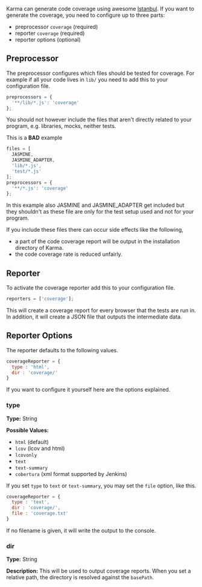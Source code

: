 Karma can generate code coverage using awesome [Istanbul].
If you want to generate the coverage, you need to configure up to three parts:

* preprocessor `coverage` (required)
* reporter `coverage` (required)
* reporter options (optional)


## Preprocessor
The preprocessor configures which files should be tested for coverage.
For example if all your code lives in ``lib/`` you need to add this to your
configuration file.

```javascript
preprocessors = {
  '**/lib/*.js': 'coverage'
};
```
You should not however include the files that aren't directly related to your
program, e.g. libraries, mocks, neither tests.

This is a **BAD** example

```javascript
files = [
  JASMINE,
  JASMINE_ADAPTER,
  'lib/*.js',
  'test/*.js'
];
preprocessors = {
  '**/*.js': 'coverage'
};
```
In this example also JASMINE and JASMINE_ADAPTER get included but they shouldn't as
these file are only for the test setup used and not for your program.

If you include these files there can occur side effects like the following,

* a part of the code coverage report will be output in the installation directory of Karma.
* the code coverage rate is reduced unfairly.

## Reporter
To activate the coverage reporter add this to your configuration file.
```javascript
reporters = ['coverage'];
```
This will create a coverage report for every browser that the tests are run in.
In addition, it will create a JSON file that outputs the intermediate data.


##  Reporter Options
The reporter defaults to the following values.

```javascript
coverageReporter = {
  type : 'html',
  dir : 'coverage/'
}
```
If you want to configure it yourself here are the options explained.

### type
**Type:** String

**Possible Values:**
  * `html` (default)
  * `lcov` (lcov and html)
  * `lcovonly`
  * `text`
  * `text-summary`
  * `cobertura` (xml format supported by Jenkins)

If you set `type` to `text` or `text-summary`, you may set the `file` option, like this.
```javascript
coverageReporter = {
  type : 'text',
  dir : 'coverage/',
  file : 'coverage.txt'
}
```
If no filename is given, it will write the output to the console.

### dir
**Type:** String

**Description:** This will be used to output coverage reports. When
  you set a relative path, the directory is resolved against the `basePath`.



[Istanbul]: https://istanbul.js.org
